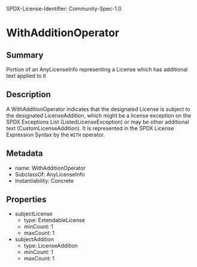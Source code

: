 SPDX-License-Identifier: Community-Spec-1.0

# WithAdditionOperator

## Summary

Portion of an AnyLicenseInfo representing a License which has additional
text applied to it

## Description

A WithAdditionOperator indicates that the designated License is subject to the
designated LicenseAddition, which might be a license exception on the SPDX
Exceptions List (ListedLicenseException) or may be other additional text
(CustomLicenseAddition). It is represented in the SPDX License Expression
Syntax by the `WITH` operator.

## Metadata

- name: WithAdditionOperator
- SubclassOf: AnyLicenseInfo
- Instantiability: Concrete

## Properties

- subjectLicense
  - type: ExtendableLicense
  - minCount: 1
  - maxCount: 1
- subjectAddition
  - type: LicenseAddition
  - minCount: 1
  - maxCount: 1
